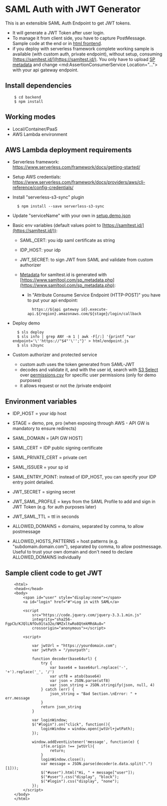 # SAML Auth with JWT Generator

This is an extensible SAML Auth Endpoint to get JWT tokens.

* It will generate a JWT Token after user login. 
* To manage it from client side, you have to capture PostMessage. Sample code at the end or in [html frontend](html/index.html).
* if you deploy with serverless framework complete working sample is available (with custom auth, private endpoint), without setup, consuming [https://samltest.id/](https://samltest.id/). You only have to upload [SP metadata](docs/sp-metadata.xml) and change <md:AssertionConsumerService Location="..."> with your api gateway endpoint.

## Install dependencies

		$ cd backend
		$ npm install

## Working modes

* Local/Container/PaaS
* AWS Lambda environment

## AWS Lambda deployment requirements

* Serverless framework: https://www.serverless.com/framework/docs/getting-started/
* Setup AWS credentials: https://www.serverless.com/framework/docs/providers/aws/cli-reference/config-credentials/
* Install "serverless-s3-sync" plugin

        $ npm install --save serverless-s3-sync

* Update "serviceName" with your own in [setup.demo.json](https://github.com/davidayalas/saml-jwt/blob/master/setup.demo.json#L2)

* Basic env variables (default values point to [https://samltest.id/](https://samltest.id/)):

    - SAML_CERT: you idp saml certificate as string
    - IDP_HOST: your idp
    - JWT_SECRET: to sign JWT from SAML and validate from custom authorizer<br />

	- [Metadata](/docs/sp-metadata.xml) for samltest.id is generated with [https://www.samltool.com/sp_metadata.php](https://www.samltool.com/sp_metadata.php):
		- In "Attribute Consume Service Endpoint (HTTP-POST)" you have to put your api endpoint:

				https://${api gateway id}.execute-api.${region}.amazonaws.com/${stage}/login/callback

* Deploy demo

        $ sls deploy
        $ sls info | grep ANY -m 1 | awk -F[/:] '{printf "var endpoint='\''https://"$4"'\'';"}' > html/endpoint.js
        $ sls s3sync

* Custom authorizer and protected service
	* custom auth uses the token generated from SAML-JWT
	* decodes and validate it, and with the user id, search with [S3 Select](https://github.com/davidayalas/saml-jwt/blob/master/backend/custom-auth/index.js#L31) over [permissions.csv](html/permissions.csv) for specific user permissions (only for demo purposes)
	* it allows request or not the /private endpoint

## Environment variables

- IDP_HOST = your idp host
- STAGE = demo, pre, pro (when exposing through AWS - API GW is mandatory to ensure redirects)

- SAML_DOMAIN = [API GW HOST]
- SAML_CERT = IDP public signing certificate
- SAML_PRIVATE_CERT = private cert
- SAML_ISSUER = your sp id
- SAML_ENTRY_POINT: instead of IDP_HOST, you can specify your IDP entry point detailed.

- JWT_SECRET = signing secret
- JWT_SAML_PROFILE = keys from the SAML Profile to add and sign in JWT Token (e.g. for auth purposes later)
- JWT_SAML_TTL = ttl in seconds

- ALLOWED_DOMAINS = domains, separated by comma, to allow postmessage
- ALLOWED_HOSTS_PATTERNS = host patterns (e.g. "subdomain.domain.com"), separated by comma, to allow postmessage. Useful to trust your own domain and don't need to declare ALLOWED_DOMAINS individually


## Sample client code to get JWT
		<html>
		<head></head>
		<body>
			<span id="user" style="display:none"></span>
			<a id="login" href="#">Log in with SAML</a>

			<script
				src="https://code.jquery.com/jquery-3.3.1.min.js"
				integrity="sha256-FgpCb/KJQlLNfOu91ta32o/NMZxltwRo8QtmkMRdAu8="
				crossorigin="anonymous"></script>

			<script>
			
				var jwtUrl = "https://yourdomain.com";
				var jwtPath = "/yourpath";
			    
				function decoder(base64url) {
					try {
						var base64 = base64url.replace('-', '+').replace('_', '/')
						var utf8 = atob(base64)
						var json = JSON.parse(utf8)
						var json_string = JSON.stringify(json, null, 4)
					} catch (err) {
						json_string = "Bad Section.\nError: " + err.message
					}
					return json_string
				}
				
				var loginWindow;
				$("#login").on("click", function(){
					loginWindow = window.open(jwtUrl+jwtPath);
				});
				
				window.addEventListener('message', function(e) {
					if(e.origin !== jwtUrl){
						return;
					}
					loginWindow.close();
					var message = JSON.parse(decoder(e.data.split(".")[1]));
					$("#user").html("Hi, " + message["user"]);
					$("#user").css("display", "block");
					$("#login").css("display", "none");
				});
			</script>
		</body>
		</html>

